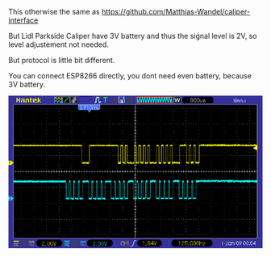 This otherwise the same as https://github.com/Matthias-Wandel/caliper-interface

But Lidl Parkside Caliper have 3V battery and thus the signal level is 2V, so
level adjustement not needed.

But protocol is little bit different.

You can connect ESP8266 directly, you dont need even battery, because 3V battery.

<img src=pic_37_2.jpg>
